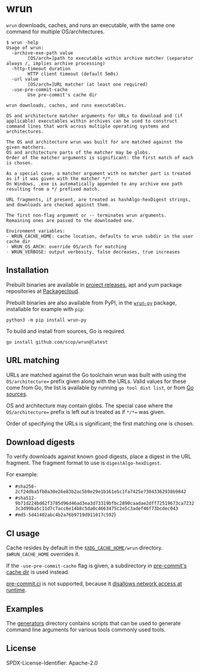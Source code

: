 # wrun

`wrun` downloads, caches, and runs an executable,
with the same one command for multiple OS/architectures.

```shellsession
$ wrun -help
Usage of wrun:
  -archive-exe-path value
    	[OS/arch=]path to executable within archive matcher (separator always /, implies archive processing)
  -http-timeout duration
    	HTTP client timeout (default 5m0s)
  -url value
    	[OS/arch=]URL matcher (at least one required)
  -use-pre-commit-cache
    	Use pre-commit's cache dir

wrun downloads, caches, and runs executables.

OS and architecture matcher arguments for URLs to download and (if applicable) executables within archives can be used to construct command lines that work across multiple operating systems and architectures.

The OS and architecture wrun was built for are matched against the given matchers.
OS and architecture parts of the matcher may be globs.
Order of the matcher arguments is significant: the first match of each is chosen.

As a special case, a matcher argument with no matcher part is treated as if it was given with the matcher */*.
On Windows, .exe is automatically appended to any archive exe path resulting from a */ prefixed match.

URL fragments, if present, are treated as hashAlgo-hexDigest strings, and downloads are checked against them.

The first non-flag argument or -- terminates wrun arguments.
Remaining ones are passed to the downloaded one.

Environment variables:
- WRUN_CACHE_HOME: cache location, defaults to wrun subdir in the user cache dir
- WRUN_OS_ARCH: override OS/arch for matching
- WRUN_VERBOSE: output verbosity, false decreases, true increases
```

## Installation

Prebuilt binaries are available in
[project releases](https://github.com/scop/wrun/releases),
apt and yum package repositories at
[Packagecloud](https://packagecloud.io/scop/wrun).

Prebuilt binaries are also available from PyPI,
in the [`wrun-py`](https://pypi.org/project/wrun-py/) package,
installable for example with `pip`:

```shell
python3 -m pip install wrun-py
```

To build and install from sources, Go is required.

```
go install github.com/scop/wrun@latest
```

## URL matching

URLs are matched against the Go toolchain wrun was built with using
the `OS/architecture=` prefix given along with the URLs. Valid values
for these come from Go, the list is available by running
`go tool dist list`, or from
[Go sources](https://cs.opensource.google/go/go/+/refs/tags/go1.21.4:src/cmd/dist/build.go;l=1689-1743).

OS and architecture may contain globs. The special case where the
`OS/architecture=` prefix is left out is treated as if `*/*=` was
given.

Order of specifying the URLs is significant; the first matching one
is chosen.

## Download digests

To verify downloads against known good digests, place a digest in the URL
fragment.
The fragment format to use is `digestAlgo-hexDigest`.

For example:

- `#sha256-2cf24dba5fb0a30e26e83b2ac5b9e29e1b161e5c1fa7425e73043362938b9842`
- `#sha512-9b71d224bd62f3785d96d46ad3ea3d73319bfbc2890caadae2dff72519673ca72323c3d99ba5c11d7c7acc6e14b8c5da0c4663475c2e5c3adef46f73bcdec043`
- `#md5-5d41402abc4b2a76b9719d911017c592`)

## CI usage

Cache resides by default in the
[`$XDG_CACHE_HOME`](https://github.com/adrg/xdg#xdg-base-directory)`/wrun`
directory. `$WRUN_CACHE_HOME` overrides it.

If the `-use-pre-commit-cache` flag is given, a subdirectory in
[pre-commit's cache dir](https://pre-commit.com/#managing-ci-caches) is used instead.

[pre-commit.ci](https://pre-commit.ci) is not supported, because it
[disallows network access at runtime](https://github.com/pre-commit-ci/issues/issues/196#issuecomment-1810937079).

## Examples

The [generators](generators/) directory contains scripts that can be
used to generate command line arguments for various tools commonly
used tools.

## License

SPDX-License-Identifier: Apache-2.0
